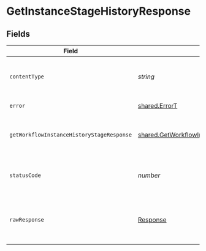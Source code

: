 # GetInstanceStageHistoryResponse


## Fields

| Field                                                                                                                   | Type                                                                                                                    | Required                                                                                                                | Description                                                                                                             |
| ----------------------------------------------------------------------------------------------------------------------- | ----------------------------------------------------------------------------------------------------------------------- | ----------------------------------------------------------------------------------------------------------------------- | ----------------------------------------------------------------------------------------------------------------------- |
| `contentType`                                                                                                           | *string*                                                                                                                | :heavy_check_mark:                                                                                                      | HTTP response content type for this operation                                                                           |
| `error`                                                                                                                 | [shared.ErrorT](../../../sdk/models/shared/errort.md)                                                                   | :heavy_minus_sign:                                                                                                      | General error                                                                                                           |
| `getWorkflowInstanceHistoryStageResponse`                                                                               | [shared.GetWorkflowInstanceHistoryStageResponse](../../../sdk/models/shared/getworkflowinstancehistorystageresponse.md) | :heavy_minus_sign:                                                                                                      | The workflow instance stage history                                                                                     |
| `statusCode`                                                                                                            | *number*                                                                                                                | :heavy_check_mark:                                                                                                      | HTTP response status code for this operation                                                                            |
| `rawResponse`                                                                                                           | [Response](https://developer.mozilla.org/en-US/docs/Web/API/Response)                                                   | :heavy_check_mark:                                                                                                      | Raw HTTP response; suitable for custom response parsing                                                                 |